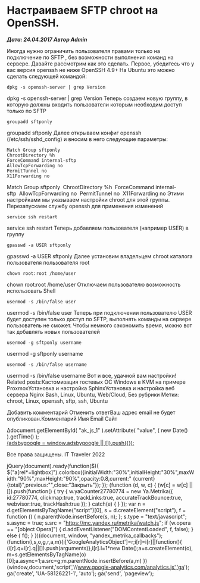 # Настраиваем SFTP chroot на OpenSSH.                	  
***Дата: 24.04.2017 Автор Admin***

Иногда нужно ограничить пользователя правами только на подключение по SFTP , без возможности выполнения команд на сервере.
Давайте рассмотрим как это сделать.
Первое, убедитесь что у вас версия openssh не ниже OpenSSH 4.9+
На Ubuntu это можно сделать следующей командой:
```
dpkg -s openssh-server | grep Version
```
dpkg -s openssh-server | grep Version
Теперь создаем новую группу, в которую должны входить пользователи которым необходим доступ только по SFTP
```
groupadd sftponly
```
groupadd sftponly
Далее открываем конфиг openssh (/etc/ssh/sshd_config) и вносим в него следующие параметры:
```
Match Group sftponly
ChrootDirectory %h
ForceCommand internal-sftp
AllowTcpForwarding no
PermitTunnel no
X11Forwarding no
```
Match Group sftponly&nbsp;&nbsp;ChrootDirectory %h&nbsp;&nbsp;ForceCommand internal-sftp&nbsp;&nbsp;AllowTcpForwarding no&nbsp;&nbsp;PermitTunnel no&nbsp;&nbsp;X11Forwarding no
Этими настройками мы указываем настройки chroot для этой группы.
Перезапускаем службу openssh для применения изменений
```
service ssh restart
```
service ssh restart
Теперь добавляем пользователя (например USER) в группу
```
gpasswd -a USER sftponly
```
gpasswd -a USER sftponly
Далее установим владельцем chroot каталога пользователя пользователя root
```
chown root:root /home/user
```
chown root:root /home/user
Отключаем пользователю возможность использовать Shell
```
usermod -s /bin/false user
```
usermod -s /bin/false user
Теперь при подключении пользователю USER будет доступен только доступ по SFTP, выполнять команды на сервере пользователь не сможет.
Чтобы немного сэкономить время, можно вот так добавлять новых пользователей
```
usermod -g sftponly username
```
usermod -g sftponly username
```
usermod -s /bin/false username
```
usermod -s /bin/false username
Вот и все, удачной вам настройки!
Related posts:Кастомизация гостевых ОС Windows в KVM на примере ProxmoxУстановка и настройка SphinxУстановка и настройка веб сервера Nginx
 Bash, Linux, Ubuntu, Web/Cloud, Без рубрики 
 Метки: chroot, Linux, openssh, sftp, ssh, Ubuntu  
                        
Добавить комментарий Отменить ответВаш адрес email не будет опубликован.Комментарий Имя 
Email 
Сайт 
 
&#916;document.getElementById( "ak_js_1" ).setAttribute( "value", ( new Date() ).getTime() );	
<ins class="adsbygoogle"
style="display:block"
data-ad-client="ca-pub-1890562251101921"
data-ad-slot="9117958896"
data-ad-format="auto">
(adsbygoogle = window.adsbygoogle || []).push({});
  
Все права защищены. IT Traveler 2022 
                            
jQuery(document).ready(function($){
$("a[rel*=lightbox]").colorbox({initialWidth:"30%",initialHeight:"30%",maxWidth:"90%",maxHeight:"90%",opacity:0.8,current:" {current}  {total}",previous:"",close:"Закрыть"});
});
(function (d, w, c) {
(w[c] = w[c] || []).push(function() {
try {
w.yaCounter27780774 = new Ya.Metrika({
id:27780774,
clickmap:true,
trackLinks:true,
accurateTrackBounce:true,
webvisor:true,
trackHash:true
});
} catch(e) { }
});
var n = d.getElementsByTagName("script")[0],
s = d.createElement("script"),
f = function () { n.parentNode.insertBefore(s, n); };
s.type = "text/javascript";
s.async = true;
s.src = "https://mc.yandex.ru/metrika/watch.js";
if (w.opera == "[object Opera]") {
d.addEventListener("DOMContentLoaded", f, false);
} else { f(); }
})(document, window, "yandex_metrika_callbacks");
(function(i,s,o,g,r,a,m){i['GoogleAnalyticsObject']=r;i[r]=i[r]||function(){
(i[r].q=i[r].q||[]).push(arguments)},i[r].l=1*new Date();a=s.createElement(o),
m=s.getElementsByTagName(o)[0];a.async=1;a.src=g;m.parentNode.insertBefore(a,m)
})(window,document,'script','//www.google-analytics.com/analytics.js','ga');
ga('create', 'UA-58126221-1', 'auto');
ga('send', 'pageview');
